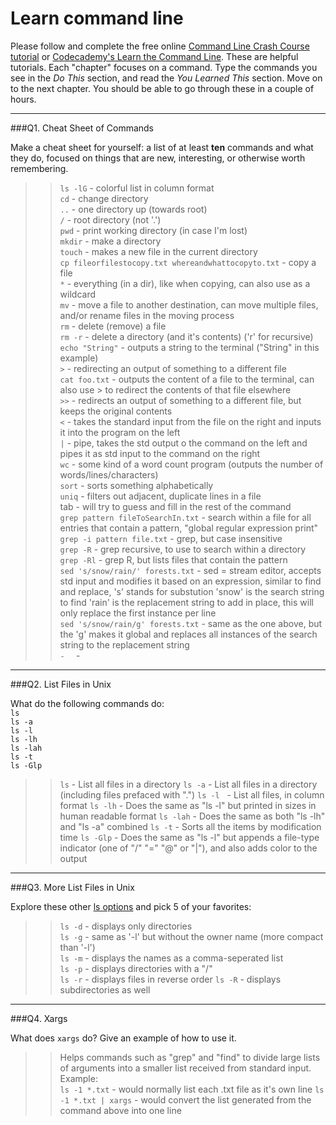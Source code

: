 # Learn command line

Please follow and complete the free online [Command Line Crash Course
tutorial](https://web.archive.org/web/20160708171659/http://cli.learncodethehardway.org/book/) or [Codecademy's Learn the Command Line](https://www.codecademy.com/learn/learn-the-command-line). These are helpful tutorials. Each "chapter" focuses on a command. Type the commands you see in the _Do This_ section, and read the _You Learned This_ section. Move on to the next chapter. You should be able to go through these in a couple of hours.

---

###Q1.  Cheat Sheet of Commands  

Make a cheat sheet for yourself: a list of at least **ten** commands and what they do, focused on things that are new, interesting, or otherwise worth remembering.

> > `ls -lG` - colorful list in column format  
> > `cd` - change directory  
> > `..` - one directory up (towards root)  
> > `/` - root directory (not '.')  
> > `pwd` - print working directory (in case I'm lost)  
> > `mkdir` - make a directory  
> > `touch` - makes a new file in the current directory  
> > `cp fileorfilestocopy.txt whereandwhattocopyto.txt` - copy a file  
> > `*` - everything (in a dir), like when copying, can also use as a wildcard  
> > `mv` - move a file to another destination, can move multiple files, and/or rename files in the moving process  
> > `rm` - delete (remove) a file  
> > `rm -r` - delete a directory (and it's contents) ('r' for recursive)  
> > `echo "String"` - outputs a string to the terminal ("String" in this example)  
> > `>` - redirecting an output of something to a different file  
> > `cat foo.txt` - outputs the content of a file to the terminal, can also use > to redirect the contents of that file elsewhere  
> > `>>` - redirects an output of something to a different file, but keeps the original contents  
> > `<` - takes the standard input from the file on the right and inputs it into the program on the left  
> > `|` - pipe, takes the std output o the command on the left and pipes it as std input to the command on the right  
> > `wc` - some kind of a word count program (outputs the number of words/lines/characters)  
> > `sort` - sorts something alphabetically  
> > `uniq` - filters out adjacent, duplicate lines in a file  
> > tab - will try to guess and fill in the rest of the command  
> > `grep pattern fileToSearchIn.txt` - search within a file for all entries that contain a pattern, "global regular expression print"  
> > `grep -i pattern file.txt` - grep, but case insensitive  
> > `grep -R` - grep recursive, to use to search within a directory  
> > `grep -Rl` - grep R, but lists files that contain the pattern  
> > `sed 's/snow/rain/' forests.txt` - sed = stream editor, accepts std input and modifies it based on an expression, similar to find and replace, 's' stands for substution 'snow' is the search string to find 'rain' is the replacement string to add in place, this will only replace the first instance per line  
> > `sed 's/snow/rain/g' forests.txt` - same as the one above, but the 'g' makes it global and replaces all instances of the search string to the replacement string  
> > `` -  
> > `` -  


---

###Q2.  List Files in Unix   

What do the following commands do:  
`ls`  
`ls -a`  
`ls -l`  
`ls -lh`  
`ls -lah`  
`ls -t`  
`ls -Glp`  

> > `ls`       - List all files in a directory
> > `ls -a`    - List all files in a directory (including files prefaced with ".")
> > `ls -l`    - List all files, in column format
> > `ls -lh`   - Does the same as "ls -l" but printed in sizes in human readable format
> > `ls -lah`  - Does the same as both "ls -lh" and "ls -a" combined
> > `ls -t`    - Sorts all the items by modification time
> > `ls -Glp`  - Does the same as "ls -l" but appends a file-type indicator (one of "/" "=" "@" or "|"), and also adds color to the output

---

###Q3.  More List Files in Unix  

Explore these other [ls options](http://www.techonthenet.com/unix/basic/ls.php) and pick 5 of your favorites:

> > `ls -d` - displays only directories  
> > `ls -g` - same as '-l' but without the owner name (more compact than '-l')  
> > `ls -m` - displays the names as a comma-seperated list  
> > `ls -p` - displays directories with a "/"  
> > `ls -r` - displays files in reverse order
> > `ls -R` - displays subdirectories as well  

---

###Q4.  Xargs   

What does `xargs` do? Give an example of how to use it.

> > Helps commands such as "grep" and "find" to divide large lists of arguments into a smaller list received from standard input. Example:  
> > `ls -1 *.txt` - would normally list each .txt file as it's own line
> > `ls -1 *.txt | xargs` - would convert the list generated from the command above into one line

 

